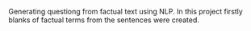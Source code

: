 Generating questiong from factual text using NLP.
In this project firstly blanks of factual terms from the sentences were created. 
